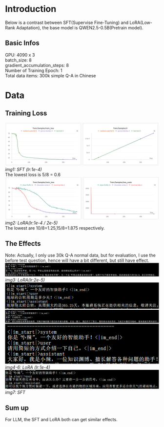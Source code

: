 # Introduction
Below is a contrast between SFT(Supervise Fine-Tuning) and LoRA(Low-Rank Adaptation), the base model is QWEN2.5-0.5B(Pretrain model).

## Basic Infos
GPU: 4090 x 3 <br>
batch_size: 8 <br>
gradient_accumulation_steps: 8 <br>
Number of Training Epoch: 1 <br>
Total data items: 300k simple Q-A in Chinese <br>

# Data
## Training Loss
![img.png](imgs/img.png)
*img1: SFT (lr:1e-4)* <br>
The lowest loss is 5/8 = 0.6 <br>
![img_1.png](imgs/img_1.png)
*img2: LoRA(lr:1e-4 / 2e-5)* <br>
The lowest are 10/8=1.25,15/8=1.875 respectively. <br>

## The Effects
Note: Actually, I only use 30k Q-A normal data, but for evaluation, I use the before test question, hence will have a bit different, but still have effect. <br>
![img.png](imgs/img2.png)
*img3: LoRA(lr:2e-5)* <br>
![img.png](imgs/img3.png)
![img.png](imgs/img4.png)
![img.png](imgs/img5.png)<br>
*img4-6: LoRA (lr:1e-4)* <br>
![img.png](imgs/img6.png)
*img7: SFT* <br>

## Sum up
For LLM, the SFT and LoRA both can get similar effects.
